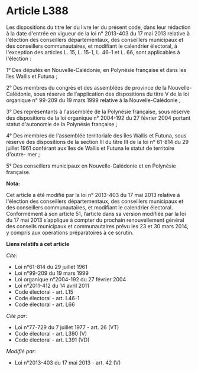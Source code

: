 # Article L388

Les dispositions du titre Ier du livre Ier du présent code, dans leur rédaction à la date d'entrée en vigueur de la loi n°
2013-403 du 17 mai 2013 relative à l'élection des conseillers départementaux, des conseillers municipaux et des conseillers
communautaires, et modifiant le calendrier électoral, à l'exception des articles L. 15, L. 15-1, L. 46-1 et L. 66, sont
applicables à l'élection : 

1° Des députés en Nouvelle-Calédonie, en Polynésie française et dans les îles Wallis et Futuna ; 

2° Des membres du congrès et des assemblées de province de la Nouvelle-Calédonie, sous réserve de l'application des
dispositions du titre V de la loi organique n° 99-209 du 19 mars 1999 relative à la Nouvelle-Calédonie ; 

3° Des représentants à l'assemblée de la Polynésie française, sous réserve des dispositions de la loi organique n° 2004-192
du 27 février 2004 portant statut d'autonomie de la Polynésie française ; 

4° Des membres de l'assemblée territoriale des îles Wallis et Futuna, sous réserve des dispositions de la section III du
titre III de la loi n° 61-814 du 29 juillet 1961 conférant aux îles de Wallis et Futuna le statut de territoire d'outre-
mer ; 

5° Des conseillers municipaux en Nouvelle-Calédonie et en Polynésie française.

**Nota:**

Cet article a été modifié par la loi n° 2013-403 du 17 mai 2013 relative à l'élection des conseillers départementaux, des
conseillers municipaux et des conseillers communautaires, et modifiant le calendrier électoral. Conformément à son article
51, l’article dans sa version modifiée par la loi du 17 mai 2013 s’applique à compter du prochain renouvellement général des
conseils municipaux et communautaires prévu les 23 et 30 mars 2014, y compris aux opérations préparatoires à ce scrutin.

**Liens relatifs à cet article**

_Cite_:

  - Loi n°61-814 du 29 juillet 1961
  - Loi n°99-209 du 19 mars 1999
  - Loi organique n°2004-192 du 27 février 2004
  - Loi n°2011-412 du 14 avril 2011
  - Code électoral - art. L15
  - Code électoral - art. L46-1
  - Code électoral - art. L66

_Cité par_:

  - Loi n°77-729 du 7 juillet 1977 - art. 26 (VT)
  - Code électoral - art. L390 (V)
  - Code électoral - art. L391 (VD)

_Modifié par_:

  - Loi n°2013-403 du 17 mai 2013 - art. 42 (V)
